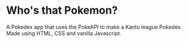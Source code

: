 # Who's that Pokemon?

A Pokedex app that uses the PokeAPI to make a Kanto league Pokedex. Made using HTML, CSS and vanilla Javascript.
